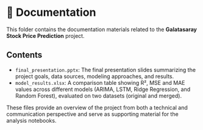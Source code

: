 # 📄 Documentation

This folder contains the documentation materials related to the **Galatasaray Stock Price Prediction** project.

## Contents

- `final_presentation.pptx`: The final presentation slides summarizing the project goals, data sources, modeling approaches, and results.
- `model_results.xlsx`: A comparison table showing R², MSE and MAE values across different models (ARIMA, LSTM, Ridge Regression, and Random Forest), evaluated on two datasets (original and merged).

These files provide an overview of the project from both a technical and communication perspective and serve as supporting material for the analysis notebooks.
